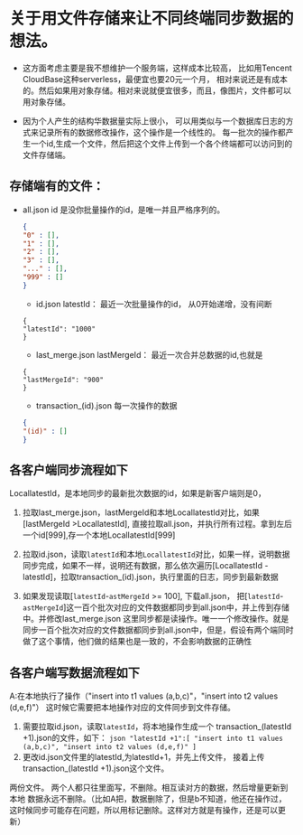 # 关于用文件存储来让不同终端同步数据的想法。

- 这方面考虑主要是我不想维护一个服务端，这样成本比较高， 比如用Tencent CloudBase这种serverless，最便宜也要20元一个月，
  相对来说还是有成本的。然后如果用对象存储。相对来说就便宜很多，而且，像图片，文件都可以用对象存储。


- 因为个人产生的结构华数据量实际上很小， 可以用类似与一个数据库日志的方式来记录所有的数据修改操作，这个操作是一个线性的。
  每一批次的操作都产生一个id,生成一个文件，然后把这个文件上传到一个各个终端都可以访问到的文件存储端。

## 存储端有的文件：

- all.json
  id 是没你批量操作的id，是唯一并且严格序列的。
  ```json
  {
  "0" : [],
  "1" : [],
  "2" : [],
  "3" : [],
  "..." : [],
  "999" : []
  }
  ```

  - id.json
    latestId： 最近一次批量操作的id， 从0开始递增，没有间断
  ```josn
  {
  "latestId": "1000"
  }
  ```
  - last_merge.json
    lastMergeId： 最近一次合并总数据的id,也就是
  ```josn
  {
  "lastMergeId": "900"
  }
  ```
  
  - transaction_(id).json
  每一次操作的数据
  ```json
  {
  "(id)" : []
  }
  ```

## 各客户端同步流程如下
LocallatestId，是本地同步的最新批次数据的id，如果是新客户端则是0，
  1. 拉取last_merge.json，lastMergeId和本地LocallatestId对比，如果[lastMergeId >LocallatestId], 直接拉取all.json，并执行所有过程。拿到左后一个id[999],存一个本地LocallatestId[999]
  
  2. 拉取id.json，读取`latestId`和本地`LocallatestId`对比，如果一样，说明数据同步完成，如果不一样，说明还有数据，那么依次遍历[LocallatestId - latestId]，拉取transaction_(id).json，执行里面的日志，同步到最新数据
  3. 如果发现读取[`latestId`-`astMergeId` >= 100], 下载all.json， 把[`latestId`-`astMergeId`]这一百个批次对应的文件数据都同步到all.json中，并上传到存储中。并修改last_merge.json
这里同步都是读操作。唯一一个修改操作。就是同步一百个批次对应的文件数据都同步到all.json中，但是，假设有两个端同时做了这个事情，他们做的结果也是一致的，不会影响数据的正确性

## 各客户端写数据流程如下

  A:在本地执行了操作（"insert into t1 values (a,b,c)"，"insert into t2 values (d,e,f)"） 这时候它需要把本地操作对应的文件同步到文件存储。

  1. 需要拉取id.json，读取`latestId`，将本地操作生成一个 transaction_(latestId +1).json的文件，如下：
    ```json
    "latestId +1":[
    "insert into t1 values (a,b,c)",
    "insert into t2 values (d,e,f)"
    ]
    ```
  2. 更改id.json文件里的latestId,为latestId+1，并先上传文件， 接着上传transaction_(latestId +1).json这个文件。


两份文件。
两个人都只往里面写，不删除。相互读对方的数据，然后增量更新到本地
数据永远不删除。（比如A把，数据删除了，但是b不知道，他还在操作过，这时候同步可能存在问题，所以用标记删除。这样对方就是有操作，还是可以更新）